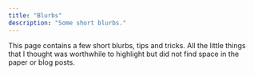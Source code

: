 ```yaml
---
title: "Blurbs"
description: "Some short blurbs."
---
```


This page contains a few short blurbs, tips and tricks. All the little things that I thought was worthwhile to highlight but did not find space in the paper or blog posts.
